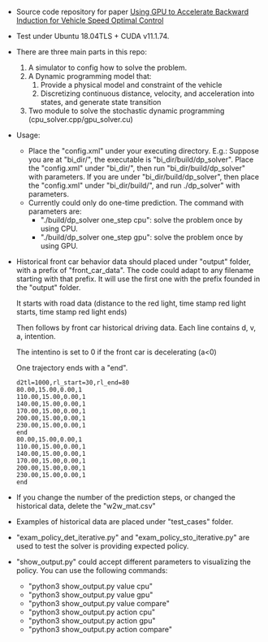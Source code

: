 - Source code repository for paper [Using GPU to Accelerate Backward Induction for Vehicle Speed Optimal Control](https://www.sae.org/publications/technical-papers/content/2022-01-0089/)
- Test under Ubuntu 18.04TLS + CUDA v11.1.74.

- There are three main parts in this repo:
    1. A simulator to config how to solve the problem.
    2. A Dynamic programming model that: 
        1. Provide a physical model and constraint of the vehicle
        2. Discretizing continuous distance, velocity, and acceleration into states, and generate state transition
    3. Two module to solve the stochastic dynamic programming (cpu_solver.cpp/gpu_solver.cu)

- Usage:
    - Place the "config.xml" under your executing directory.
        E.g.: Suppose you are at "bi_dir/", the executable is "bi_dir/build/dp_solver". Place the "config.xml" under "bi_dir/", then run "bi_dir/build/dp_solver" with parameters. If you are under "bi_dir/build/dp_solver", then place the "config.xml" under "bi_dir/build/", and run ./dp_solver" with parameters.
    - Currently could only do one-time prediction. The command with parameters are:
        - "./build/dp_solver one_step cpu": solve the problem once by using CPU.
        - "./build/dp_solver one_step gpu": solve the problem once by using GPU.

- Historical front car behavior data should placed under "output" folder, with a prefix of "front_car_data". The code could adapt to any filename starting with that prefix. It will use the first one with the prefix founded in the "output" folder.

    It starts with road data (distance to the red light, time stamp red light starts, time stamp red light ends)

    Then follows by front car historical driving data. Each line contains d, v, a, intention.

    The intentino is set to 0 if the front car is decelerating (a\<0)
    
    One trajectory ends with a "end".

    ```
    d2tl=1000,rl_start=30,rl_end=80
    80.00,15.00,0.00,1
    110.00,15.00,0.00,1
    140.00,15.00,0.00,1
    170.00,15.00,0.00,1
    200.00,15.00,0.00,1
    230.00,15.00,0.00,1
    end
    80.00,15.00,0.00,1
    110.00,15.00,0.00,1
    140.00,15.00,0.00,1
    170.00,15.00,0.00,1
    200.00,15.00,0.00,1
    230.00,15.00,0.00,1
    end
    ```

- If you change the number of the prediction steps, or changed the historical data, delete the "w2w_mat.csv"

- Examples of historical data are placed under "test_cases" folder.

- "exam_policy_det_iterative.py" and "exam_policy_sto_iterative.py" are used to test the solver is providing expected policy.

- "show_output.py" could accept different parameters to visualizing the policy. You can use the following commands:
    - "python3 show_output.py value cpu"
    - "python3 show_output.py value gpu"
    - "python3 show_output.py value compare"
    - "python3 show_output.py action cpu"
    - "python3 show_output.py action gpu"
    - "python3 show_output.py action compare"
